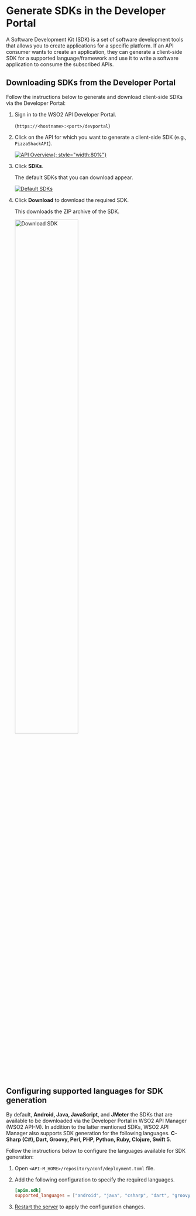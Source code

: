 # Generate SDKs in the Developer Portal

A Software Development Kit (SDK) is a set of software development tools that allows you to create applications for a specific platform. If an API consumer wants to create an application, they can generate a client-side SDK for a supported language/framework and use it to write a software application to consume the subscribed APIs. 

## Downloading SDKs from the Developer Portal

Follow the instructions below to generate and download client-side SDKs via the Developer Portal:

1.  Sign in to the WSO2 API Developer Portal.

      (`https://<hostname>:<port>/devportal`)

2. Click on the API for which you want to generate a client-side SDK (e.g., `PizzaShackAPI`).

      [![API Overview]({{base_path}}/assets/img/consume/select-api-dev-portal-with-business-info.png){: style="width:80%"}]({{base_path}}/assets/img/consume/select-api-dev-portal-with-business-info.png)
 
3.  Click **SDKs**. 

      The default SDKs that you can download appear. 

      [![Default SDKs]({{base_path}}/assets/img/consume/default-sdks.png)]({{base_path}}/assets/img/consume/default-sdks.png)
    
4.  Click **Download** to download the required SDK. 

      This downloads the ZIP archive of the SDK.

      <a href="{{base_path}}/assets/img/learn/download-sdk.png"><img src="{{base_path}}/assets/img/learn/download-sdk.png" alt="Download SDK" title="Download SDK" width="60%" /></a>    
    
##  Configuring supported languages for SDK generation

By default, **Android, Java, JavaScript**, and **JMeter** the SDKs that are available to be downloaded via the Developer Portal in WSO2 API Manager (WSO2 API-M). In addition to the latter mentioned SDKs, WSO2 API Manager also supports SDK generation for the following languages. **C-Sharp (C#), Dart, Groovy, Perl, PHP, Python, Ruby, Clojure, Swift 5**.

Follow the instructions below to configure the languages available for SDK generation:

1.  Open `<API-M_HOME>/repository/conf/deployment.toml` file.

2.  Add the following configuration to specify the required languages.

    ```toml
    [apim.sdk]
    supported_languages = ["android", "java", "csharp", "dart", "groovy", "javascript", "jmeter", "perl", "php", "python", "ruby", "swift5", "clojure"]

    ```
    
3.  [Restart the server]({{base_path}}/install-and-setup/install/installing-the-product/running-the-api-m/) to apply the configuration changes.
